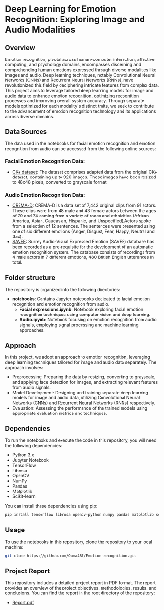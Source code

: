 # Deep Learning for Emotion Recognition: Exploring Image and Audio Modalities
## Overview
Emotion recognition, pivotal across human-computer interaction, affective computing, and psychology domains, encompasses discerning and comprehending human emotions expressed through diverse modalities like images and audio. Deep learning techniques, notably Convolutional Neural Networks (CNNs) and Recurrent Neural Networks (RNNs), have revolutionized this field by deciphering intricate features from complex data. This project aims to leverage tailored deep learning models for image and audio data to enhance emotion recognition, optimizing recognition processes and improving overall system accuracy. Through separate models optimized for each modality's distinct traits, we seek to contribute to the advancement of emotion recognition technology and its applications across diverse domains.
## Data Sources

The data used in the notebooks for facial emotion recognition and emotion recognition from audio can be accessed from the following online sources:

### Facial Emotion Recognition Data:

- [CK+ dataset](https://www.kaggle.com/datasets/davilsena/ckdataset): The dataset comprises adapted data from the original CK+ dataset, containing up to 920 images. These images have been resized to 48x48 pixels, converted to grayscale format

### Audio Emotion Recognition Data:

- [CREMA-D](https://github.com/CheyneyComputerScience/CREMA-D): CREMA-D is a data set of 7,442 original clips from 91 actors. These clips were from 48 male and 43 female actors between the ages of 20 and 74 coming from a variety of races and ethnicities (African America, Asian, Caucasian, Hispanic, and Unspecified).Actors spoke from a selection of 12 sentences. The sentences were presented using one of six different emotions (Anger, Disgust, Fear, Happy, Neutral and Sad).
- [SAVEE](http://kahlan.eps.surrey.ac.uk/savee/Database.html): Surrey Audio-Visual Expressed Emotion (SAVEE) database has been recorded as a pre-requisite for the development of an automatic emotion recognition system. The database consists of recordings from 4 male actors in 7 different emotions, 480 British English utterances in total.

## Folder structure
The repository is organized into the following directories:

- **notebooks**: Contains Jupyter notebooks dedicated to facial emotion recognition and emotion recognition from audio.
  - **Facial expressions.ipynb**: Notebook exploring facial emotion recognition techniques using computer vision and deep learning.
  - **Audio.ipynb**: Notebook focusing on emotion recognition from audio signals, employing signal processing and machine learning approaches.

## Approach

In this project, we adopt an approach to emotion recognition, leveraging deep learning techniques tailored for image and audio data separately. The approach involves:

- Preprocessing: Preparing the data by resizing, converting to grayscale, and applying face detection for images, and extracting relevant features from audio signals.
- Model Development: Designing and training separate deep learning models for image and audio data, utilizing Convolutional Neural Networks (CNNs) and Recurrent Neural Networks (RNNs) respectively.
- Evaluation: Assessing the performance of the trained models using appropriate evaluation metrics and techniques.

## Dependencies

To run the notebooks and execute the code in this repository, you will need the following dependencies:

- Python 3.x
- Jupyter Notebook
- TensorFlow
- Librosa
- OpenCV
- NumPy
- Pandas
- Matplotlib
- Scikit-learn

You can install these dependencies using pip:

```bash
pip install tensorflow librosa opencv-python numpy pandas matplotlib scikit-learn
```
## Usage

To use the notebooks in this repository, clone the repository to your local machine:

```bash
git clone https://github.com/Ouma487/Emotion-recognition.git
```
## Project Report

This repository includes a detailed project report in PDF format. The report provides an overview of the project objectives, methodologies, results, and conclusions. You can find the report in the root directory of the repository:

- [Report.pdf](Report.pdf)

